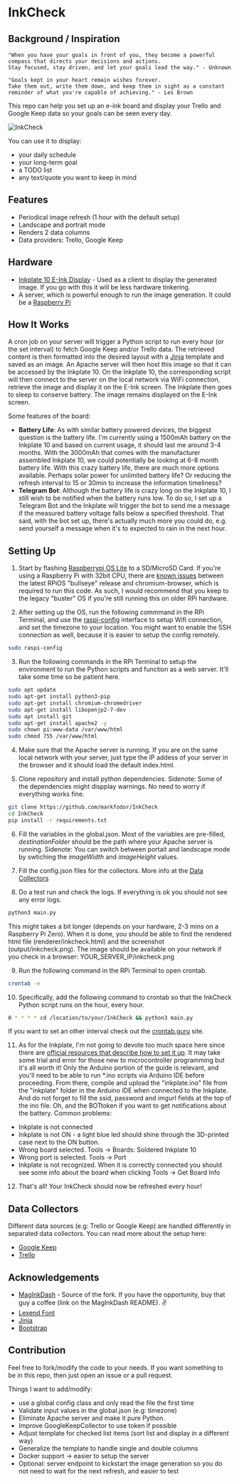 # InkCheck
## Background / Inspiration
```
"When you have your goals in front of you, they become a powerful compass that directs your decisions and actions.
Stay focused, stay driven, and let your goals lead the way." - Unknown

"Goals kept in your heart remain wishes forever.
Take them out, write them down, and keep them in sight as a constant reminder of what you're capable of achieving." - Les Brown
```

This repo can help you set up an e-ink board and display your Trello and Google Keep data so your goals can be seen every day.

![InkCheck](https://user-images.githubusercontent.com/3463702/250285813-c93ab4b4-c946-4134-a144-b92ad8b61ca0.jpg)

You can use it to display:
- your daily schedule
- your long-term goal
- a TODO list
- any text/quote you want to keep in mind

## Features
- Periodical image refresh (1 hour with the default setup)
- Landscape and portrait mode
- Renders 2 data columns
- Data providers: Trello, Google Keep

## Hardware
- [Inkplate 10 E-Ink Display](https://soldered.com/product/soldered-inkplate-10-9-7-e-paper-board-with-enclosure-copy/) - Used as a client to display the generated image. If you go with this it will be less hardware tinkering.
- A server, which is powerful enough to run the image generation. It could be a [Raspberry Pi](https://www.raspberrypi.org/)

## How It Works
A cron job on your server will trigger a Python script to run every hour (or the set interval) to fetch Google Keep and/or Trello data. The retrieved content is then formatted into the desired layout with a [Jinja](https://jinja.palletsprojects.com/) template and saved as an image. An Apache server will then host this image so that it can be accessed by the Inkplate 10. On the Inkplate 10, the corresponding script  will then connect to the server on the local network via WiFi connection, retrieve the image and display it on the E-Ink screen. The Inkplate then goes to sleep to conserve battery. The image remains displayed on the E-Ink screen.

Some features of the board: 
- **Battery Life**: As with similar battery powered devices, the biggest question is the battery life. I'm currently using a 1500mAh battery on the Inkplate 10 and based on current usage, it should last me around 3-4 months. With the 3000mAh that comes with the manufacturer assembled Inkplate 10, we could potentially be looking at 6-8 month battery life. With this crazy battery life, there are much more options available. Perhaps solar power for unlimited battery life? Or reducing the refresh interval to 15 or 30min to increase the information timeliness?
- **Telegram Bot**: Although the battery life is crazy long on the Inkplate 10, I still wish to be notified when the battery runs low. To do so, I set up a Telegram Bot and the Inkplate will trigger the bot to send me a message if the measured battery voltage falls below a specified threshold. That said, with the bot set up, there's actually much more you could do, e.g. send yourself a message when it's to expected to rain in the next hour.

## Setting Up 

1. Start by flashing [Raspberrypi OS Lite](https://www.raspberrypi.org/software/operating-systems/) to a SD/MicroSD Card. If you're using a Raspberry Pi with 32bit CPU, there are [known issues](https://forums.raspberrypi.com/viewtopic.php?t=323478) between the latest RPiOS "bullseye" release and chromium-browser, which is required to run this code. As such, I would recommend that you keep to the legacy "buster" OS if you're still running this on older RPi hardware.

2. After setting up the OS, run the following commmand in the RPi Terminal, and use the [raspi-config](https://www.raspberrypi.org/documentation/computers/configuration.html) interface to setup Wifi connection, and set the timezone to your location. You might want to enable the SSH connection as well, because it is easier to setup the config remotely.

```bash
sudo raspi-config
```
3. Run the following commands in the RPi Terminal to setup the environment to run the Python scripts and function as a web server. It'll take some time so be patient here.

```bash
sudo apt update
sudo apt-get install python3-pip
sudo apt-get install chromium-chromedriver
sudo apt-get install libopenjp2-7-dev
sudo apt install git
sudo apt-get install apache2 -y
sudo chown pi:www-data /var/www/html
sudo chmod 755 /var/www/html
```

4. Make sure that the Apache server is running. If you are on the same local network with your server, just type the IP addess of your server in the browser and it should load the default index.html.

5. Clone repository and install python dependencies. Sidenote: Some of the dependencies might dispplay warnings. No need to worry if everything works fine.
```bash
git clone https://github.com/markfodor/InkCheck
cd InkCheck
pip install -r requirements.txt
```

6. Fill the variables in the global.json. Most of the variables are pre-filled, _destinationFolder_ should be the path where your Apache server is running. Sidenote: You can switch between portait and landscape mode by swtiching the _imageWidth_ and _imageHeight_ values.

7. Fill the config.json files for the collectors. More info at the [Data Collectors](#data-collectors)

8. Do a test run and check the logs. If everything is ok you should not see any error logs.
```bash
python3 main.py
```
This might takes a bit longer (depends on your hardware, 2-3 mins on a Raspberry Pi Zero). When it is done, you should be able to find the rendered html file (renderer/inkcheck.html) and the screenshot (output/inkcheck.png). The image should be available on your network if you check in a browser: YOUR_SERVER_IP/inkcheck.png

9. Run the following command in the RPi Terminal to open crontab.
```bash
crontab -e
```

10. Specifically, add the following command to crontab so that the InkCheck Python script runs on the hour, every hour.
```bash
0 * * * * cd /location/to/your/InkCheck && python3 main.py
```
If you want to set an other interval check out the [crontab.guru](https://crontab.guru/) site.

11. As for the Inkplate, I'm not going to devote too much space here since there are [official resources that describe how to set it up](https://inkplate.readthedocs.io/en/latest/get-started.html). It may take some trial and error for those new to microcontroller programming but it's all worth it! Only the Arduino portion of the guide is relevant, and you'll need to be able to run *.ino scripts via Arduino IDE before proceeding. From there, compile and upload the "inkplate.ino" file from the "inkplate" folder in the Arduino IDE when connected to the Inkplate. And do not forget to fill the ssid, password and imgurl fields at the top of the ino file. Oh, and the BOTtoken if you want to get notifications about the battery.
Common problems:
- Inkplate is not connected
- Inkplate is not ON - a light blue led should shine through the 3D-printed case next to the ON button.
- Wrong board selected. Tools -> Boards: Soldered Inkplate 10
- Wrong port is selected. Tools -> Port
- Inkplate is not recognized. When it is correctly connected you should see some info about the board when clicking Tools -> Get Board Info

12. That's all! Your InkCheck should now be refreshed every hour!

## Data Collectors
Different data sources (e.g: Trello or Google Keep) are handled differently in separated data collectors. You can read more about the setup here:
- [Google Keep](/collectors/googlekeep/README.md)
- [Trello](/collectors/trello/README.md)

## Acknowledgements
- [MagInkDash](https://github.com/markfodor/MagInkDash) - Source of the fork. If you have the opportunity, buy that guy a coffee (link on the MagInkDash README). :v:
- [Lexend Font](https://fonts.google.com/specimen/Lexend)
- [Jinja](https://jinja.palletsprojects.com/)
- [Bootstrap](https://getbootstrap.com/)

## Contribution
Feel free to fork/modify the code to your needs. If you want something to be in this repo, then just open an issue or a pull request.

Things I want to add/modify:
- use a global config class and only read the file the first time
- Validate input values in the global.json (e.g: timezone)
- Eliminate Apache server and make it pure Python.
- Improve GoogleKeepCollector to use token if possible
- Adjust template for checked list items (sort list and display in a different way)
- Generalize the template to handle single and double columns
- Docker support -> easier to setup the server
- Optional: server endpoint to kickstart the image generation so you do not need to wait for the next refresh, and easier to test